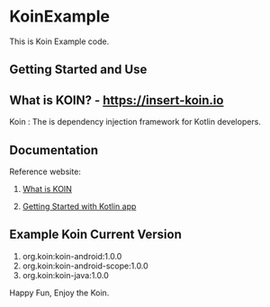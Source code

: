 # KoinExample

This is Koin Example code.

## Getting Started and Use

## What is KOIN? - https://insert-koin.io

Koin : The is dependency injection framework for Kotlin developers.

## Documentation

Reference website: 
1. [What is KOIN](https://doc.insert-koin.io/#/?id=what-is-koin)

2. [Getting Started with Kotlin app](https://start.insert-koin.io/#/quickstart/kotlin)

## Example Koin Current Version

1. org.koin:koin-android:1.0.0
2. org.koin:koin-android-scope:1.0.0
3. org.koin:koin-java:1.0.0

Happy Fun, Enjoy the Koin.

